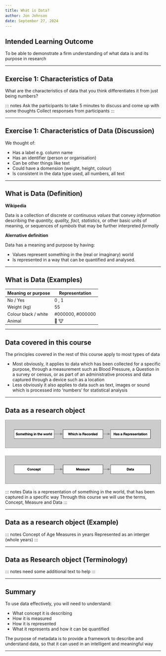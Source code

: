 ```yaml
---
title: What is Data?
author: Jon Johnson
date: September 27, 2024
---
```


## Intended Learning Outcome

To be able to demonstrate a firm understanding of what data is and its purpose in research

---

## Exercise 1: Characteristics of Data

What are the characteristics of data that you think differentiates it from just being numbers?

::: notes
Ask the participants to take 5 minutes to discuss and come up with some thoughts
Collect responses from participants
:::

---

## Exercise 1: Characteristics of Data (Discussion)

We thought of:

- Has a label e.g. column name
- Has an identifier (person or organisation)
- Can be other things like text
- Could have a domension (weight, height, colour)
- Is consistent in the data type used, all numbers, all text

---

## What is Data (Definition)

**Wikipedia**

Data is a collection of discrete or continuous *values* that convey *information* describing the *quantity, quality, fact, statistics*, or other basic units of meaning, or sequences of *symbols* that may be further interpreted *formally*

**Alernative definition**

Data has a meaning and purpose by having:

- Values represent something in the (real or imaginary) world
- Is represented in a way that can be quantified and analysed.

---

## What is Data (Examples)

| Meaning or purpose   | Representation   |
|----------------------|------------------|
| No / Yes             | 0 , 1            | 
| Weight (kg)          | 55               | 
| Colour black / white | #000000, #000000 |
| Animal               | :chicken:  :cow: |

---

## Data covered in this course

The principles covered in the rest of this course apply to most types of data

- Most obviously, it applies to data which has been collected for a specific purpose, through a measurement such as Blood Pressure, a Question in a survey or census, or as part of an administrative process and data captured through a device such as a location
- Less obviously it also applies to data such as text, images or sound which is processed into ‘numbers’ for statistical analysis

---

## Data as a research object

![concept](introduction/concept-measurement-data2.png "Alt text here")



::: notes
Data is a representation of something in the world, that has been captured in a specific way
Through this course we will use the terms, Concept, Measure and Data
:::

---

## Data as a research object (Example)



::: notes
Concept of Age
Measures in years
Represented as an interger (whole years)
:::

---

## Data as Research object (Terminology)


::: notes
need some additional text to help
:::

---

## Summary

To use data effectively, you will need to understand:

- What concept it is describing
- How it is measured
- How it is represented
- What it represents and how it can be quantified

The purpose of metadata is to provide a framework to describe and understand data, so that it can used in an intelligent and meaningful way

---
